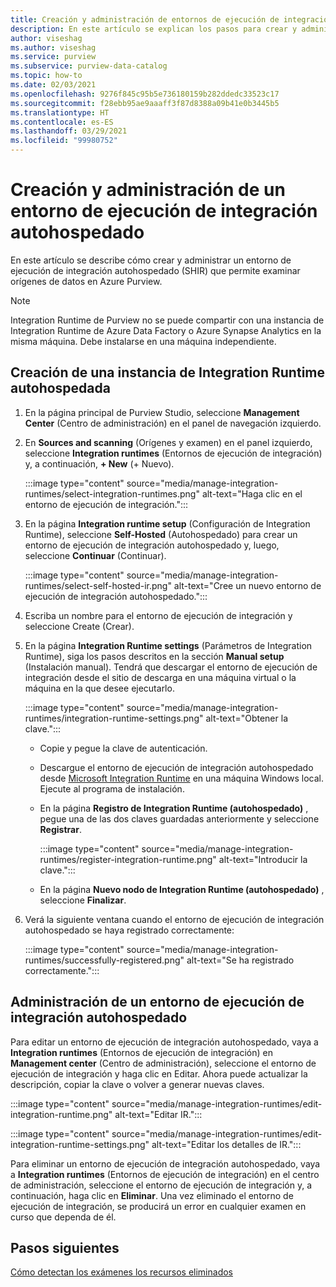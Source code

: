 ```yaml
---
title: Creación y administración de entornos de ejecución de integración
description: En este artículo se explican los pasos para crear y administrar entornos de ejecución de integración en Azure Purview.
author: viseshag
ms.author: viseshag
ms.service: purview
ms.subservice: purview-data-catalog
ms.topic: how-to
ms.date: 02/03/2021
ms.openlocfilehash: 9276f845c95b5e736180159b282ddedc33523c17
ms.sourcegitcommit: f28ebb95ae9aaaff3f87d8388a09b41e0b3445b5
ms.translationtype: HT
ms.contentlocale: es-ES
ms.lasthandoff: 03/29/2021
ms.locfileid: "99980752"
---
```

# <a name="create-and-manage-a-self-hosted-integration-runtime"></a>Creación y administración de un entorno de ejecución de integración autohospedado

En este artículo se describe cómo crear y administrar un entorno de ejecución de integración autohospedado (SHIR) que permite examinar orígenes de datos en Azure Purview.

> [!NOTE]
> Integration Runtime de Purview no se puede compartir con una instancia de Integration Runtime de Azure Data Factory o Azure Synapse Analytics en la misma máquina. Debe instalarse en una máquina independiente.

## <a name="create-a-self-hosted-integration-runtime"></a>Creación de una instancia de Integration Runtime autohospedada

1. En la página principal de Purview Studio, seleccione **Management Center** (Centro de administración) en el panel de navegación izquierdo.

2. En **Sources and scanning** (Orígenes y examen) en el panel izquierdo, seleccione **Integration runtimes** (Entornos de ejecución de integración) y, a continuación, **+ New** (+ Nuevo).

   :::image type="content" source="media/manage-integration-runtimes/select-integration-runtimes.png" alt-text="Haga clic en el entorno de ejecución de integración.":::

3. En la página **Integration runtime setup** (Configuración de Integration Runtime), seleccione **Self-Hosted** (Autohospedado) para crear un entorno de ejecución de integración autohospedado y, luego, seleccione **Continuar** (Continuar).

   :::image type="content" source="media/manage-integration-runtimes/select-self-hosted-ir.png" alt-text="Cree un nuevo entorno de ejecución de integración autohospedado.":::

4. Escriba un nombre para el entorno de ejecución de integración y seleccione Create (Crear).

5. En la página **Integration Runtime settings** (Parámetros de Integration Runtime), siga los pasos descritos en la sección **Manual setup** (Instalación manual). Tendrá que descargar el entorno de ejecución de integración desde el sitio de descarga en una máquina virtual o la máquina en la que desee ejecutarlo.

   :::image type="content" source="media/manage-integration-runtimes/integration-runtime-settings.png" alt-text="Obtener la clave.":::

   - Copie y pegue la clave de autenticación.

   - Descargue el entorno de ejecución de integración autohospedado desde [Microsoft Integration Runtime](https://www.microsoft.com/download/details.aspx?id=39717) en una máquina Windows local. Ejecute al programa de instalación.

   - En la página **Registro de Integration Runtime (autohospedado)** , pegue una de las dos claves guardadas anteriormente y seleccione **Registrar**.

     :::image type="content" source="media/manage-integration-runtimes/register-integration-runtime.png" alt-text="Introducir la clave.":::

   - En la página **Nuevo nodo de Integration Runtime (autohospedado)** , seleccione **Finalizar**.

6. Verá la siguiente ventana cuando el entorno de ejecución de integración autohospedado se haya registrado correctamente:

   :::image type="content" source="media/manage-integration-runtimes/successfully-registered.png" alt-text="Se ha registrado correctamente.":::

## <a name="manage-a-self-hosted-integration-runtime"></a>Administración de un entorno de ejecución de integración autohospedado

Para editar un entorno de ejecución de integración autohospedado, vaya a **Integration runtimes** (Entornos de ejecución de integración) en **Management center** (Centro de administración), seleccione el entorno de ejecución de integración y haga clic en Editar. Ahora puede actualizar la descripción, copiar la clave o volver a generar nuevas claves.

:::image type="content" source="media/manage-integration-runtimes/edit-integration-runtime.png" alt-text="Editar IR.":::

:::image type="content" source="media/manage-integration-runtimes/edit-integration-runtime-settings.png" alt-text="Editar los detalles de IR.":::

Para eliminar un entorno de ejecución de integración autohospedado, vaya a **Integration runtimes** (Entornos de ejecución de integración) en el centro de administración, seleccione el entorno de ejecución de integración y, a continuación, haga clic en **Eliminar**. Una vez eliminado el entorno de ejecución de integración, se producirá un error en cualquier examen en curso que dependa de él.

## <a name="next-steps"></a>Pasos siguientes

[Cómo detectan los exámenes los recursos eliminados](concept-detect-deleted-assets.md)

